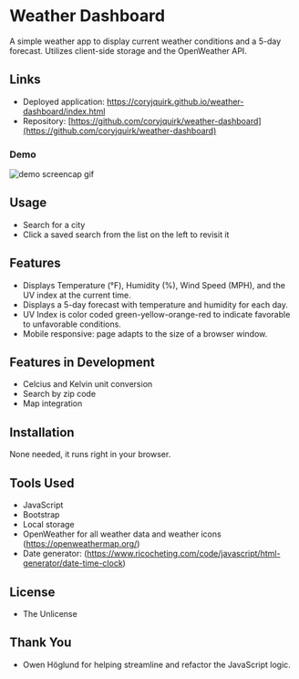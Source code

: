 # Weather Dashboard
A simple weather app to display current weather conditions and a 5-day forecast. Utilizes client-side storage and the OpenWeather API.

## Links
* Deployed application: https://coryjquirk.github.io/weather-dashboard/index.html
* Repository: [https://github.com/coryjquirk/weather-dashboard](https://github.com/coryjquirk/weather-dashboard)
### Demo
<img src="https://coryjquirk.github.io/weather-dashboard/weatherdashboard.gif" alt="demo screencap gif">

## Usage
* Search for a city
* Click a saved search from the list on the left to revisit it

## Features
* Displays Temperature (°F), Humidity (%), Wind Speed (MPH), and the UV index at the current time.
* Displays a 5-day forecast with temperature and humidity for each day.
* UV Index is color coded green-yellow-orange-red to indicate favorable to unfavorable conditions.
* Mobile responsive: page adapts to the size of a browser window.

## Features in Development
* Celcius and Kelvin unit conversion
* Search by zip code
* Map integration

## Installation
None needed, it runs right in your browser.

## Tools Used
* JavaScript
* Bootstrap
* Local storage
* OpenWeather for all weather data and weather icons (https://openweathermap.org/)
* Date generator: (https://www.ricocheting.com/code/javascript/html-generator/date-time-clock)

## License
* The Unlicense

## Thank You
* Owen Höglund for helping streamline and refactor the JavaScript logic.
